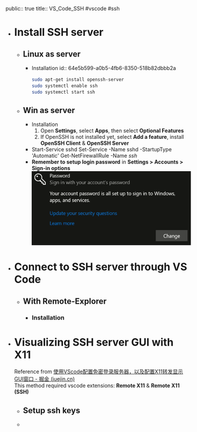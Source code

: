 public:: true
title:: VS_Code_SSH
#vscode #ssh

- # Install SSH server
	- ## Linux as server
		- Installation
		  id:: 64e5b599-a0b5-4fb6-8350-518b82dbbb2a
		  ```bash
		  sudo apt-get install openssh-server
		  sudo systemctl enable ssh
		  sudo systemctl start ssh
		  ```
	- ## Win as server
		- Installation
		  1. Open **Settings**, select **Apps**, then select **Optional Features**
		  2. If OpenSSH is not installed yet, select **Add a feature**, install **OpenSSH Client** & **OpenSSH Server**
		- Start-Service sshd
		  Set-Service -Name sshd -StartupType 'Automatic'
		  Get-NetFirewallRule -Name *ssh*
		- **Remember to setup login password** in **Settings > Accounts > Sign-in options**
		  ![image.png](../assets/image_1666464085880_0.png)
- # Connect to SSH server through VS Code
	- ## With Remote-Explorer
		- ### Installation
- # Visualizing SSH server GUI with X11
  Reference from [使用VScode配置免密登录服务器，以及配置X11转发显示GUI窗口 - 掘金 (juejin.cn)](https://juejin.cn/post/7009593663894323231)  
  This method required vscode extensions: **Remote X11** & **Remote X11 (SSH)**
	- ## Setup ssh keys
	-